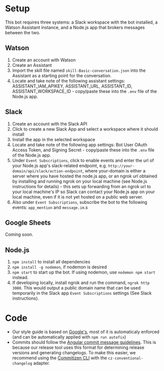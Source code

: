 # Setup
This bot requires three systems: a Slack workspace with the bot installed, a Watson Assistant instance, and a Node.js app that brokers messages between the two.

## Watson
1. Create an account with Watson
2. Create an Assistant
3. Import the skill file named `skill-Basic-conversation.json` into the Assistant as a starting point for the conversation.
4. Locate and take note of the following assistant settings: ASSISTANT_IAM_APIKEY, ASSISTANT_URL, ASSISTANT_ID, ASSISTANT_WORKSPACE_ID - copy/paste these into the `.env` file of the Node.js app.

## Slack
1. Create an account with the Slack API
2. Click to create a new Slack App and select a workspace where it should install
3. Install the app in the selected workspace
4. Locate and take note of the following app settings: Bot User OAuth Access Token, and Signing Secret - copy/paste these into the `.env` file of the Node.js app.
5. Under `Event Subscriptions`, click to enable events and enter the url of your Node.js app's slack-related endpoint, e.g. `http://your-domain/api/slack/action-endpoint`, where your-domain is either a server where you have hosted the node.js app, or an ngrok url obtained by installing and running ngrok on your local machine (see Node.js instructions for details) - this sets up forwarding from an ngrok url to your local machine's IP so Slack can contact your Node.js app on your local machine, even if it is not yet hosted on a public web server.
6. Also under `Event Subscriptions`, subscribe the bot to the following events: `app_mention` and `message.im`.s

## Google Sheets
Coming soon.

## Node.js
1. `npm install` to install all dependencies
2. `npm install -g nodemon`, if nodemon is desired
3. `npm start` to start up the bot.  If using nodemon, use `nodemon npm start` instead.
4. If developing locally, install ngrok and run the command, `ngrok http 3000`.  This would output a public domain name that can be used temporarily in the Slack app `Event Subscriptions` settings (See Slack instructions).

# Code
* Our style guide is based on [Google's](https://google.github.io/styleguide/jsguide.html), most of it is automaticaly enforced (and can be automatically applied with `npm run autofix`)
* Commits should follow the [Angular commit message guidelines](https://github.com/angular/angular/blob/master/CONTRIBUTING.md#-commit-message-guidelines). This is because our release tool uses this format for determining release versions and generating changelogs. To make this easier, we recommend using the [Commitizen CLI](https://github.com/commitizen/cz-cli) with the `cz-conventional-changelog` adapter.

